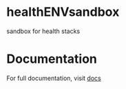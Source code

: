 # healthENVsandbox
sandbox for health stacks

# Documentation
For full documentation, visit [docs](https://healthenv.github.io/healthENVsandbox/)